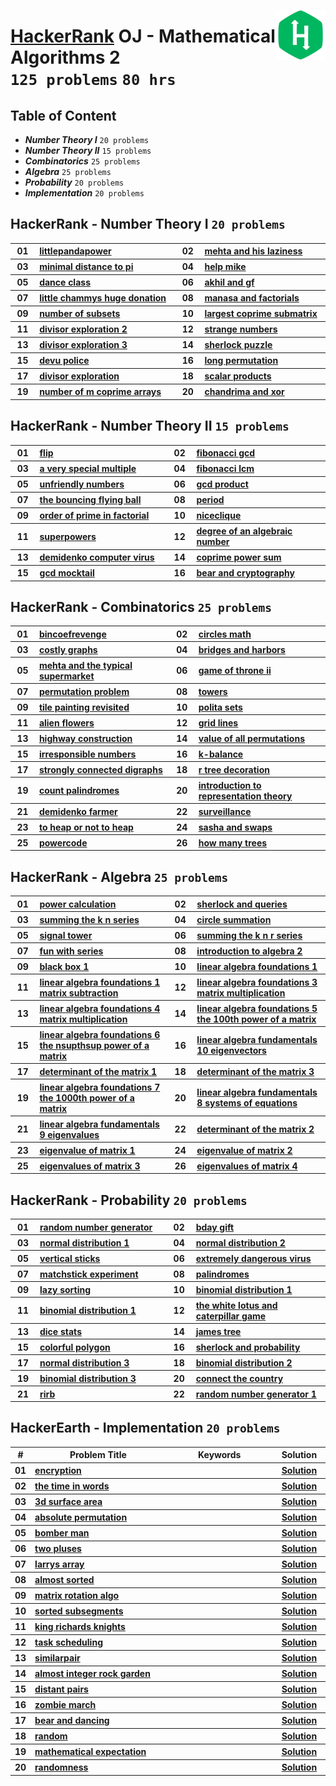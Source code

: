<img align="right" width="80" src="/logos/hackerrank.png"></img>

# [HackerRank](https://hackerrank.com/) OJ - Mathematical Algorithms 2 <br> `125 problems` `80 hrs`

## Table of Content

- ***Number Theory I***             `20 problems`
- ***Number Theory II***            `15 problems`
- ***Combinatorics***               `25 problems`
- ***Algebra***                     `25 problems`
- ***Probability***                 `20 problems`
- ***Implementation***              `20 problems`

## HackerRank - Number Theory I `20 problems`

<table>
    <tbody>
        <tr>
<th align="center" width="50px">01</th><th align="left" width="550px"><a href="https://hackerrank.com/challenges/littlepandapower/problem">littlepandapower</a></th>
<th align="center" width="50px">02</th><th align="left" width="550px"><a href="https://hackerrank.com/challenges/mehta-and-his-laziness/problem">mehta and his laziness</a></th>
        </tr>
        <tr>
<th align="center" width="50px">03</th><th align="left" width="550px"><a href="https://hackerrank.com/challenges/minimal-distance-to-pi/problem">minimal distance to pi</a></th>
<th align="center" width="50px">04</th><th align="left" width="550px"><a href="https://hackerrank.com/challenges/help-mike/problem">help mike</a></th>
        </tr>
        <tr>
<th align="center" width="50px">05</th><th align="left" width="550px"><a href="https://hackerrank.com/challenges/dance-class/problem">dance class</a></th>
<th align="center" width="50px">06</th><th align="left" width="550px"><a href="https://hackerrank.com/challenges/akhil-and-gf/problem">akhil and gf</a></th>
        </tr>
        <tr>
<th align="center" width="50px">07</th><th align="left" width="550px"><a href="https://hackerrank.com/challenges/little-chammys-huge-donation/problem">little chammys huge donation</a></th>
<th align="center" width="50px">08</th><th align="left" width="550px"><a href="https://hackerrank.com/challenges/manasa-and-factorials/problem">manasa and factorials</a></th>
        </tr>
        <tr>
<th align="center" width="50px">09</th><th align="left" width="550px"><a href="https://hackerrank.com/challenges/number-of-subsets/problem">number of subsets</a></th>
<th align="center" width="50px">10</th><th align="left" width="550px"><a href="https://hackerrank.com/challenges/largest-coprime-submatrix/problem">largest coprime submatrix</a></th>
        </tr>
        <tr>
<th align="center" width="50px">11</th><th align="left" width="550px"><a href="https://hackerrank.com/challenges/divisor-exploration-2/problem">divisor exploration 2</a></th>
<th align="center" width="50px">12</th><th align="left" width="550px"><a href="https://hackerrank.com/challenges/strange-numbers/problem">strange numbers</a></th>
        </tr>
        <tr>
<th align="center" width="50px">13</th><th align="left" width="550px"><a href="https://hackerrank.com/challenges/divisor-exploration-3/problem">divisor exploration 3</a></th>
<th align="center" width="50px">14</th><th align="left" width="550px"><a href="https://hackerrank.com/challenges/sherlock-puzzle/problem">sherlock puzzle</a></th>
        </tr>
        <tr>
<th align="center" width="50px">15</th><th align="left" width="550px"><a href="https://hackerrank.com/challenges/devu-police/problem">devu police</a></th>
<th align="center" width="50px">16</th><th align="left" width="550px"><a href="https://hackerrank.com/challenges/long-permutation/problem">long permutation</a></th>
        </tr>
        <tr>
<th align="center" width="50px">17</th><th align="left" width="550px"><a href="https://hackerrank.com/challenges/divisor-exploration/problem">divisor exploration</a></th>
<th align="center" width="50px">18</th><th align="left" width="550px"><a href="https://hackerrank.com/challenges/scalar-products/problem">scalar products</a></th>
        </tr>
        <tr>
<th align="center" width="50px">19</th><th align="left" width="550px"><a href="https://hackerrank.com/challenges/number-of-m-coprime-arrays/problem">number of m coprime arrays</a></th>
<th align="center" width="50px">20</th><th align="left" width="550px"><a href="https://hackerrank.com/challenges/chandrima-and-xor/problem">chandrima and xor</a></th>
        </tr>
    </tbody>
</table>

## HackerRank - Number Theory II `15 problems`

<table>
    <tbody>
        <tr>
<th align="center" width="50px">01</th><th align="left" width="550px"><a href="https://hackerrank.com/challenges/flip/problem">flip</a></th>
<th align="center" width="50px">02</th><th align="left" width="550px"><a href="https://hackerrank.com/challenges/fibonacci-gcd/problem">fibonacci gcd</a></th>
        </tr>
        <tr>
<th align="center" width="50px">03</th><th align="left" width="550px"><a href="https://hackerrank.com/challenges/a-very-special-multiple/problem">a very special multiple</a></th>
<th align="center" width="50px">04</th><th align="left" width="550px"><a href="https://hackerrank.com/challenges/fibonacci-lcm/problem">fibonacci lcm</a></th>
        </tr>
        <tr>
<th align="center" width="50px">05</th><th align="left" width="550px"><a href="https://hackerrank.com/challenges/unfriendly-numbers/problem">unfriendly numbers</a></th>
<th align="center" width="50px">06</th><th align="left" width="550px"><a href="https://hackerrank.com/challenges/gcd-product/problem">gcd product</a></th>
        </tr>
        <tr>
<th align="center" width="50px">07</th><th align="left" width="550px"><a href="https://hackerrank.com/challenges/the-bouncing-flying-ball/problem">the bouncing flying ball</a></th>
<th align="center" width="50px">08</th><th align="left" width="550px"><a href="https://hackerrank.com/challenges/period/problem">period</a></th>
        </tr>
        <tr>
<th align="center" width="50px">09</th><th align="left" width="550px"><a href="https://hackerrank.com/challenges/order-of-prime-in-factorial/problem">order of prime in factorial</a></th>
<th align="center" width="50px">10</th><th align="left" width="550px"><a href="https://hackerrank.com/challenges/niceclique/problem">niceclique</a></th>
        </tr>
        <tr>
<th align="center" width="50px">11</th><th align="left" width="550px"><a href="https://hackerrank.com/challenges/superpowers/problem">superpowers</a></th>
<th align="center" width="50px">12</th><th align="left" width="550px"><a href="https://hackerrank.com/challenges/degree-of-an-algebraic-number/problem">degree of an algebraic number</a></th>
        </tr>
        <tr>
<th align="center" width="50px">13</th><th align="left" width="550px"><a href="https://hackerrank.com/challenges/demidenko-computer-virus/problem">demidenko computer virus</a></th>
<th align="center" width="50px">14</th><th align="left" width="550px"><a href="https://hackerrank.com/challenges/coprime-power-sum/problem">coprime power sum</a></th>
        </tr>
        <tr>
<th align="center" width="50px">15</th><th align="left" width="550px"><a href="https://hackerrank.com/challenges/gcd-mocktail/problem">gcd mocktail</a></th>
<th align="center" width="50px">16</th><th align="left" width="550px"><a href="https://hackerrank.com/challenges/bear-and-cryptography/problem">bear and cryptography</a></th>
        </tr>
    </tbody>
</table>

## HackerRank - Combinatorics `25 problems`

<table>
    <tbody>
        <tr>
<th align="center" width="50px">01</th><th align="left" width="550px"><a href="https://hackerrank.com/challenges/bincoefrevenge/problem">bincoefrevenge</a></th>
<th align="center" width="50px">02</th><th align="left" width="550px"><a href="https://hackerrank.com/challenges/circles-math/problem">circles math</a></th>
        </tr>
        <tr>
<th align="center" width="50px">03</th><th align="left" width="550px"><a href="https://hackerrank.com/challenges/costly-graphs/problem">costly graphs</a></th>
<th align="center" width="50px">04</th><th align="left" width="550px"><a href="https://hackerrank.com/challenges/bridges-and-harbors/problem">bridges and harbors</a></th>
        </tr>
        <tr>
<th align="center" width="50px">05</th><th align="left" width="550px"><a href="https://hackerrank.com/challenges/mehta-and-the-typical-supermarket/problem">mehta and the typical supermarket</a></th>
<th align="center" width="50px">06</th><th align="left" width="550px"><a href="https://hackerrank.com/challenges/game-of-throne-ii/problem">game of throne ii</a></th>
        </tr>
        <tr>
<th align="center" width="50px">07</th><th align="left" width="550px"><a href="https://hackerrank.com/challenges/permutation-problem/problem">permutation problem</a></th>
<th align="center" width="50px">08</th><th align="left" width="550px"><a href="https://hackerrank.com/challenges/towers/problem">towers</a></th>
        </tr>
        <tr>
<th align="center" width="50px">09</th><th align="left" width="550px"><a href="https://hackerrank.com/challenges/tile-painting-revisited/problem">tile painting revisited</a></th>
<th align="center" width="50px">10</th><th align="left" width="550px"><a href="https://hackerrank.com/challenges/polita-sets/problem">polita sets</a></th>
        </tr>
        <tr>
<th align="center" width="50px">11</th><th align="left" width="550px"><a href="https://hackerrank.com/challenges/alien-flowers/problem">alien flowers</a></th>
<th align="center" width="50px">12</th><th align="left" width="550px"><a href="https://hackerrank.com/challenges/grid-lines/problem">grid lines</a></th>
        </tr>
        <tr>
<th align="center" width="50px">13</th><th align="left" width="550px"><a href="https://hackerrank.com/challenges/highway-construction/problem">highway construction</a></th>
<th align="center" width="50px">14</th><th align="left" width="550px"><a href="https://hackerrank.com/challenges/value-of-all-permutations/problem">value of all permutations</a></th>
        </tr>
        <tr>
<th align="center" width="50px">15</th><th align="left" width="550px"><a href="https://hackerrank.com/challenges/irresponsible-numbers/problem">irresponsible numbers</a></th>
<th align="center" width="50px">16</th><th align="left" width="550px"><a href="https://hackerrank.com/challenges/k-balance/problem">k-balance</a></th>
        </tr>
        <tr>
<th align="center" width="50px">17</th><th align="left" width="550px"><a href="https://hackerrank.com/challenges/strongly-connected-digraphs/problem">strongly connected digraphs</a></th>
<th align="center" width="50px">18</th><th align="left" width="550px"><a href="https://hackerrank.com/challenges/r-tree-decoration/problem">r tree decoration</a></th>
        </tr>
        <tr>
<th align="center" width="50px">19</th><th align="left" width="550px"><a href="https://hackerrank.com/challenges/count-palindromes/problem">count palindromes</a></th>
<th align="center" width="50px">20</th><th align="left" width="550px"><a href="https://hackerrank.com/challenges/introduction-to-representation-theory/problem">introduction to representation theory</a></th>
        </tr>
        <tr>
<th align="center" width="50px">21</th><th align="left" width="550px"><a href="https://hackerrank.com/challenges/demidenko-farmer/problem">demidenko farmer</a></th>
<th align="center" width="50px">22</th><th align="left" width="550px"><a href="https://hackerrank.com/challenges/surveillance/problem">surveillance</a></th>
        </tr>
        <tr>
<th align="center" width="50px">23</th><th align="left" width="550px"><a href="https://hackerrank.com/challenges/to-heap-or-not-to-heap/problem">to heap or not to heap</a></th>
<th align="center" width="50px">24</th><th align="left" width="550px"><a href="https://hackerrank.com/challenges/sasha-and-swaps/problem">sasha and swaps</a></th>
        </tr>
        <tr>
<th align="center" width="50px">25</th><th align="left" width="550px"><a href="https://hackerrank.com/challenges/powercode/problem">powercode</a></th>
<th align="center" width="50px">26</th><th align="left" width="550px"><a href="https://hackerrank.com/challenges/how-many-trees/problem">how many trees</a></th>
        </tr>
    </tbody>
</table>

## HackerRank - Algebra `25 problems`

<table>
    <tbody>
        <tr>
<th align="center" width="50px">01</th><th align="left" width="550px"><a href="https://hackerrank.com/challenges/power-calculation/problem">power calculation</a></th>
<th align="center" width="50px">02</th><th align="left" width="550px"><a href="https://hackerrank.com/challenges/sherlock-and-queries/problem">sherlock and queries</a></th>
        </tr>
        <tr>
<th align="center" width="50px">03</th><th align="left" width="550px"><a href="https://hackerrank.com/challenges/summing-the-k-n-series/problem">summing the k n series</a></th>
<th align="center" width="50px">04</th><th align="left" width="550px"><a href="https://hackerrank.com/challenges/circle-summation/problem">circle summation</a></th>
        </tr>
        <tr>
<th align="center" width="50px">05</th><th align="left" width="550px"><a href="https://hackerrank.com/challenges/signal-tower/problem">signal tower</a></th>
<th align="center" width="50px">06</th><th align="left" width="550px"><a href="https://hackerrank.com/challenges/summing-the-k-n-r-series/problem">summing the k n r series</a></th>
        </tr>
        <tr>
<th align="center" width="50px">07</th><th align="left" width="550px"><a href="https://hackerrank.com/challenges/fun-with-series/problem">fun with series</a></th>
<th align="center" width="50px">08</th><th align="left" width="550px"><a href="https://hackerrank.com/challenges/introduction-to-algebra-2/problem">introduction to algebra 2</a></th>
        </tr>
        <tr>
<th align="center" width="50px">09</th><th align="left" width="550px"><a href="https://hackerrank.com/challenges/black-box-1/problem">black box 1</a></th>
<th align="center" width="50px">10</th><th align="left" width="550px"><a href="https://hackerrank.com/challenges/linear-algebra-foundations-1/problem">linear algebra foundations 1</a></th>
        </tr>
        <tr>
<th align="center" width="50px">11</th><th align="left" width="550px"><a href="https://hackerrank.com/challenges/linear-algebra-foundations-1-matrix-subtraction/problem">linear algebra foundations 1 matrix subtraction</a></th>
<th align="center" width="50px">12</th><th align="left" width="550px"><a href="https://hackerrank.com/challenges/linear-algebra-foundations-3-matrix-multiplication/problem">linear algebra foundations 3 matrix multiplication</a></th>
        </tr>
        <tr>
<th align="center" width="50px">13</th><th align="left" width="550px"><a href="https://hackerrank.com/challenges/linear-algebra-foundations-4-matrix-multiplication/problem">linear algebra foundations 4 matrix multiplication</a></th>
<th align="center" width="50px">14</th><th align="left" width="550px"><a href="https://hackerrank.com/challenges/linear-algebra-foundations-5-the-100th-power-of-a-matrix/problem">linear algebra foundations 5 the 100th power of a matrix</a></th>
        </tr>
        <tr>
<th align="center" width="50px">15</th><th align="left" width="550px"><a href="https://hackerrank.com/challenges/linear-algebra-foundations-6-the-nsupthsup-power-of-a-matrix/problem">linear algebra foundations 6 the nsupthsup power of a matrix</a></th>
<th align="center" width="50px">16</th><th align="left" width="550px"><a href="https://hackerrank.com/challenges/linear-algebra-fundamentals-10-eigenvectors/problem">linear algebra fundamentals 10 eigenvectors</a></th>
        </tr>
        <tr>
<th align="center" width="50px">17</th><th align="left" width="550px"><a href="https://hackerrank.com/challenges/determinant-of-the-matrix-1/problem">determinant of the matrix 1</a></th>
<th align="center" width="50px">18</th><th align="left" width="550px"><a href="https://hackerrank.com/challenges/determinant-of-the-matrix-3/problem">determinant of the matrix 3</a></th>
        </tr>
        <tr>
<th align="center" width="50px">19</th><th align="left" width="550px"><a href="https://hackerrank.com/challenges/linear-algebra-foundations-7-the-1000th-power-of-a-matrix/problem">linear algebra foundations 7 the 1000th power of a matrix</a></th>
<th align="center" width="50px">20</th><th align="left" width="550px"><a href="https://hackerrank.com/challenges/linear-algebra-fundamentals-8-systems-of-equations/problem">linear algebra fundamentals 8 systems of equations</a></th>
        </tr>
        <tr>
<th align="center" width="50px">21</th><th align="left" width="550px"><a href="https://hackerrank.com/challenges/linear-algebra-fundamentals-9-eigenvalues/problem">linear algebra fundamentals 9 eigenvalues</a></th>
<th align="center" width="50px">22</th><th align="left" width="550px"><a href="https://hackerrank.com/challenges/determinant-of-the-matrix-2/problem">determinant of the matrix 2</a></th>
        </tr>
        <tr>
<th align="center" width="50px">23</th><th align="left" width="550px"><a href="https://hackerrank.com/challenges/eigenvalue-of-matrix-1/problem">eigenvalue of matrix 1</a></th>
<th align="center" width="50px">24</th><th align="left" width="550px"><a href="https://hackerrank.com/challenges/eigenvalue-of-matrix-2/problem">eigenvalue of matrix 2</a></th>
        </tr>
        <tr>
<th align="center" width="50px">25</th><th align="left" width="550px"><a href="https://hackerrank.com/challenges/eigenvalues-of-matrix-3/problem">eigenvalues of matrix 3</a></th>
<th align="center" width="50px">26</th><th align="left" width="550px"><a href="https://hackerrank.com/challenges/eigenvalues-of-matrix-4/problem">eigenvalues of matrix 4</a></th>
        </tr>
    </tbody>
</table>

## HackerRank - Probability `20 problems`

<table>
    <tbody>
        <tr>
<th align="center" width="50px">01</th><th align="left" width="550px"><a href="https://hackerrank.com/challenges/random-number-generator/problem">random number generator</a></th>
<th align="center" width="50px">02</th><th align="left" width="550px"><a href="https://hackerrank.com/challenges/bday-gift/problem">bday gift</a></th>
        </tr>
        <tr>
<th align="center" width="50px">03</th><th align="left" width="550px"><a href="https://hackerrank.com/challenges/normal-distribution-1/problem">normal distribution 1</a></th>
<th align="center" width="50px">04</th><th align="left" width="550px"><a href="https://hackerrank.com/challenges/normal-distribution-2/problem">normal distribution 2</a></th>
        </tr>
        <tr>
<th align="center" width="50px">05</th><th align="left" width="550px"><a href="https://hackerrank.com/challenges/vertical-sticks/problem">vertical sticks</a></th>
<th align="center" width="50px">06</th><th align="left" width="550px"><a href="https://hackerrank.com/challenges/extremely-dangerous-virus/problem">extremely dangerous virus</a></th>
        </tr>
        <tr>
<th align="center" width="50px">07</th><th align="left" width="550px"><a href="https://hackerrank.com/challenges/matchstick-experiment/problem">matchstick experiment</a></th>
<th align="center" width="50px">08</th><th align="left" width="550px"><a href="https://hackerrank.com/challenges/palindromes/problem">palindromes</a></th>
        </tr>
        <tr>
<th align="center" width="50px">09</th><th align="left" width="550px"><a href="https://hackerrank.com/challenges/lazy-sorting/problem">lazy sorting</a></th>
<th align="center" width="50px">10</th><th align="left" width="550px"><a href="https://hackerrank.com/challenges/binomial-distribution-1/problem">binomial distribution 1</a></th>
        </tr>
        <tr>
<th align="center" width="50px">11</th><th align="left" width="550px"><a href="https://hackerrank.com/challenges/binomial-distribution-1/problem">binomial distribution 1</a></th>
<th align="center" width="50px">12</th><th align="left" width="550px"><a href="https://hackerrank.com/challenges/the-white-lotus-and-caterpillar-game/problem">the white lotus and caterpillar game</a></th>
        </tr>
        <tr>
<th align="center" width="50px">13</th><th align="left" width="550px"><a href="https://hackerrank.com/challenges/dice-stats/problem">dice stats</a></th>
<th align="center" width="50px">14</th><th align="left" width="550px"><a href="https://hackerrank.com/challenges/james-tree/problem">james tree</a></th>
        </tr>
        <tr>
<th align="center" width="50px">15</th><th align="left" width="550px"><a href="https://hackerrank.com/challenges/colorful-polygon/problem">colorful polygon</a></th>
<th align="center" width="50px">16</th><th align="left" width="550px"><a href="https://hackerrank.com/challenges/sherlock-and-probability/problem">sherlock and probability</a></th>
        </tr>
        <tr>
<th align="center" width="50px">17</th><th align="left" width="550px"><a href="https://hackerrank.com/challenges/normal-distribution-3/problem">normal distribution 3</a></th>
<th align="center" width="50px">18</th><th align="left" width="550px"><a href="https://hackerrank.com/challenges/binomial-distribution-2/problem">binomial distribution 2</a></th>
        </tr>
        <tr>
<th align="center" width="50px">19</th><th align="left" width="550px"><a href="https://hackerrank.com/challenges/binomial-distribution-3/problem">binomial distribution 3</a></th>
<th align="center" width="50px">20</th><th align="left" width="550px"><a href="https://hackerrank.com/challenges/connect-the-country/problem">connect the country</a></th>
        </tr>
        <tr>
<th align="center" width="50px">21</th><th align="left" width="550px"><a href="https://hackerrank.com/challenges/rirb/problem">rirb</a></th>
<th align="center" width="50px">22</th><th align="left" width="550px"><a href="https://hackerrank.com/challenges/random-number-generator-1/problem">random number generator 1</a></th>
        </tr>
    </tbody>
</table>

## HackerEarth - Implementation `20 problems`

<table>
    <head>
        <tr>
<th align="center">#</th>
<th align="center" width="600px">Problem Title</th>
<th align="center" width="480px">Keywords</th>
<th align="center" width="120px">Solution</th>
        </tr>
    </head>
    <tbody>
        <tr>
<th align="center">01</th>
<th align="left"><a href="https://hackerrank.com/challenges/encryption/problem">encryption</a></th>
<th align="left"></th>
<th align="center"><a href="/level-3/hackerrank/mathematics-2/solutions/implementation.md">Solution</a></th>
        </tr>
        <tr>
<th align="center">02</th>
<th align="left"><a href="https://hackerrank.com/challenges/the-time-in-words/problem">the time in words</a></th>
<th align="left"></th>
<th align="center"><a href="/level-3/hackerrank/mathematics-2/solutions/implementation.md">Solution</a></th>
        </tr>
        <tr>
<th align="center">03</th>
<th align="left"><a href="https://hackerrank.com/challenges/3d-surface-area/problem">3d surface area</a></th>
<th align="left"></th>
<th align="center"><a href="/level-3/hackerrank/mathematics-2/solutions/implementation.md">Solution</a></th>
        </tr>
        <tr>
<th align="center">04</th>
<th align="left"><a href="https://hackerrank.com/challenges/absolute-permutation/problem">absolute permutation</a></th>
<th align="left"></th>
<th align="center"><a href="/level-3/hackerrank/mathematics-2/solutions/implementation.md">Solution</a></th>
        </tr>
        <tr>
<th align="center">05</th>
<th align="left"><a href="https://hackerrank.com/challenges/bomber-man/problem">bomber man</a></th>
<th align="left"></th>
<th align="center"><a href="/level-3/hackerrank/mathematics-2/solutions/implementation.md">Solution</a></th>
        </tr>
        <tr>
<th align="center">06</th>
<th align="left"><a href="https://hackerrank.com/challenges/two-pluses/problem">two pluses</a></th>
<th align="left"></th>
<th align="center"><a href="/level-3/hackerrank/mathematics-2/solutions/implementation.md">Solution</a></th>
        </tr>
        <tr>
<th align="center">07</th>
<th align="left"><a href="https://hackerrank.com/challenges/larrys-array/problem">larrys array</a></th>
<th align="left"></th>
<th align="center"><a href="/level-3/hackerrank/mathematics-2/solutions/implementation.md">Solution</a></th>
        </tr>
        <tr>
<th align="center">08</th>
<th align="left"><a href="https://hackerrank.com/challenges/almost-sorted/problem">almost sorted</a></th>
<th align="left"></th>
<th align="center"><a href="/level-3/hackerrank/mathematics-2/solutions/implementation.md">Solution</a></th>
        </tr>
        <tr>
<th align="center">09</th>
<th align="left"><a href="https://hackerrank.com/challenges/matrix-rotation-algo/problem">matrix rotation algo</a></th>
<th align="left"></th>
<th align="center"><a href="/level-3/hackerrank/mathematics-2/solutions/implementation.md">Solution</a></th>
        </tr>
        <tr>
<th align="center">10</th>
<th align="left"><a href="https://hackerrank.com/challenges/sorted-subsegments/problem">sorted subsegments</a></th>
<th align="left"></th>
<th align="center"><a href="/level-3/hackerrank/mathematics-2/solutions/implementation.md">Solution</a></th>
        </tr>
        <tr>
<th align="center">11</th>
<th align="left"><a href="https://hackerrank.com/challenges/king-richards-knights/problem">king richards knights</a></th>
<th align="left"></th>
<th align="center"><a href="/level-3/hackerrank/mathematics-2/solutions/implementation.md">Solution</a></th>
        </tr>
        <tr>
<th align="center">12</th>
<th align="left"><a href="https://hackerrank.com/challenges/task-scheduling/problem">task scheduling</a></th>
<th align="left"></th>
<th align="center"><a href="/level-3/hackerrank/mathematics-2/solutions/implementation.md">Solution</a></th>
        </tr>
        <tr>
<th align="center">13</th>
<th align="left"><a href="https://hackerrank.com/challenges/similarpair/problem">similarpair</a></th>
<th align="left"></th>
<th align="center"><a href="/level-3/hackerrank/mathematics-2/solutions/implementation.md">Solution</a></th>
        </tr>
        <tr>
<th align="center">14</th>
<th align="left"><a href="https://hackerrank.com/challenges/almost-integer-rock-garden/problem">almost integer rock garden</a></th>
<th align="left"></th>
<th align="center"><a href="/level-3/hackerrank/mathematics-2/solutions/implementation.md">Solution</a></th>
        </tr>
        <tr>
<th align="center">15</th>
<th align="left"><a href="https://hackerrank.com/challenges/distant-pairs/problem">distant pairs</a></th>
<th align="left"></th>
<th align="center"><a href="/level-3/hackerrank/mathematics-2/solutions/implementation.md">Solution</a></th>
        </tr>
        <tr>
<th align="center">16</th>
<th align="left"><a href="https://hackerrank.com/challenges/zombie-march/problem">zombie march</a></th>
<th align="left"></th>
<th align="center"><a href="/level-3/hackerrank/mathematics-2/solutions/implementation.md">Solution</a></th>
        </tr>
        <tr>
<th align="center">17</th>
<th align="left"><a href="https://hackerrank.com/challenges/bear-and-dancing/problem">bear and dancing</a></th>
<th align="left"></th>
<th align="center"><a href="/level-3/hackerrank/mathematics-2/solutions/implementation.md">Solution</a></th>
        </tr>
        <tr>
<th align="center">18</th>
<th align="left"><a href="https://hackerrank.com/challenges/random/problem">random</a></th>
<th align="left"></th>
<th align="center"><a href="/level-3/hackerrank/mathematics-2/solutions/implementation.md">Solution</a></th>
        </tr>
        <tr>
<th align="center">19</th>
<th align="left"><a href="https://hackerrank.com/challenges/mathematical-expectation/problem">mathematical expectation</a></th>
<th align="left"></th>
<th align="center"><a href="/level-3/hackerrank/mathematics-2/solutions/implementation.md">Solution</a></th>
        </tr>
        <tr>
<th align="center">20</th>
<th align="left"><a href="https://hackerrank.com/challenges/randomness/problem">randomness</a></th>
<th align="left"></th>
<th align="center"><a href="/level-3/hackerrank/mathematics-2/solutions/implementation.md">Solution</a></th>
        </tr>
    </tbody>
</table>
